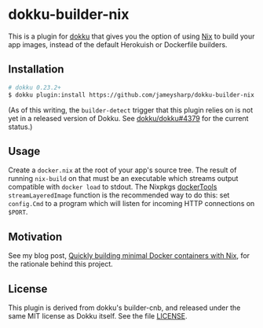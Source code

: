 # dokku-builder-nix

This is a plugin for [dokku][] that gives you the option of using [Nix][] to
build your app images, instead of the default Herokuish or Dockerfile builders.

[dokku]: http://dokku.viewdocs.io/dokku/
[Nix]: https://nixos.org/

## Installation

```sh
# dokku 0.23.2+
$ dokku plugin:install https://github.com/jameysharp/dokku-builder-nix.git
```

(As of this writing, the `builder-detect` trigger that this plugin relies on is
not yet in a released version of Dokku. See [dokku/dokku#4379][] for the
current status.)

[dokku/dokku#4379]: https://github.com/dokku/dokku/pull/4379

## Usage

Create a `docker.nix` at the root of your app's source tree. The result of
running `nix-build` on that must be an executable which streams output
compatible with `docker load` to stdout. The Nixpkgs [dockerTools][]
`streamLayeredImage` function is the recommended way to do this: set
`config.Cmd` to a program which will listen for incoming HTTP connections on
`$PORT`.

[dockerTools]: https://nixos.org/manual/nixpkgs/stable/#sec-pkgs-dockerTools

## Motivation

See my blog post, [Quickly building minimal Docker containers with Nix][blog],
for the rationale behind this project.

[blog]: https://jamey.thesharps.us/2021/02/03/docker-containers-nix/

## License

This plugin is derived from dokku's builder-cnb, and released under the same
MIT license as Dokku itself. See the file [LICENSE](LICENSE).
